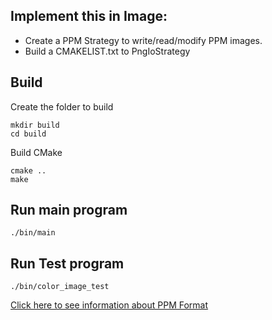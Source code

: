 ## Implement this in Image:
+ Create a PPM Strategy to write/read/modify PPM images.
+ Build a CMAKELIST.txt to PngIoStrategy

## Build
Create the folder to build
```
mkdir build
cd build
```
Build CMake
```
cmake ..
make
```

## Run main program
```
./bin/main
```
## Run Test program
```
./bin/color_image_test
```

[Click here to see information about PPM Format](Information.md)
